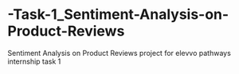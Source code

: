 # -Task-1_Sentiment-Analysis-on-Product-Reviews
Sentiment Analysis on Product Reviews project for elevvo pathways internship task 1
